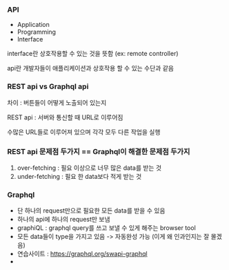 ### API

- Application
- Programming
- Interface

interface란 상호작용할 수 있는 것을 뜻함 (ex: remote controller)

api란 개발자들이 애플리케이션과 상호작용 할 수 있는 수단과 같음





### REST api vs Graphql api

차이 : 버튼들이 어떻게 노출되어 있는지

REST api : 서버와 통신할 때 URL로 이루어짐

수많은 URL들로 이루어져 있으며 각각 모두 다른 작업을 실행



### REST api 문제점 두가지 == Graphql이 해결한 문제점 두가지

1. over-fetching : 필요 이상으로 너무 많은 data를 받는 것
2. under-fetching : 필요 한 data보다 적게 받는 것



### Graphql

- 단 하나의 request만으로 필요한 모든 data를 받을 수 있음
- 하나의 api에 하나의 request만 보냄
- graphiQL : graphql query를 쓰고 보낼 수 있게 해주는 browser tool
- 모든 data들이 type을 가지고 있음 -> 자동완성 가능 (이게 왜 인과인지는 잘 몰겠음)
- 연습사이트 : https://graphql.org/swapi-graphql
- 

